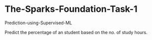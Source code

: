 # The-Sparks-Foundation-Task-1
Prediction-using-Supervised-ML

Predict the percentage of an student based on the no. of study hours.
